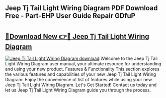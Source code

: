 ## Jeep Tj Tail Light Wiring Diagram PDF Download Free - Part-EHP User Guide Repair GDfuP

# <h2><a href="http://dflgsj4.blite.top/?on=Jeep+Tj+Tail+Light+Wiring+Diagram">🔗Download New 👉🔴 Jeep Tj Tail Light Wiring Diagram</a></h2>

[![Jeep Tj Tail Light Wiring Diagram download](https://i.imgur.com/lujVjoI.png)](http://dflgsj4.blite.top/?on=Jeep+Tj+Tail+Light+Wiring+Diagram)
Welcome to the Jeep Tj Tail Light Wiring Diagram user manual, your ultimate resource for understanding and using your new product. Features & Functionality This section explores the various features and capabilities of your new Jeep Tj Tail Light Wiring Diagram. Enjoy the convenience of list of features while using your new Jeep Tj Tail Light Wiring Diagram. Let's Get Started! Contact us today and let us Jeep Tj Tail Light Wiring Diagram guide you through the process.
